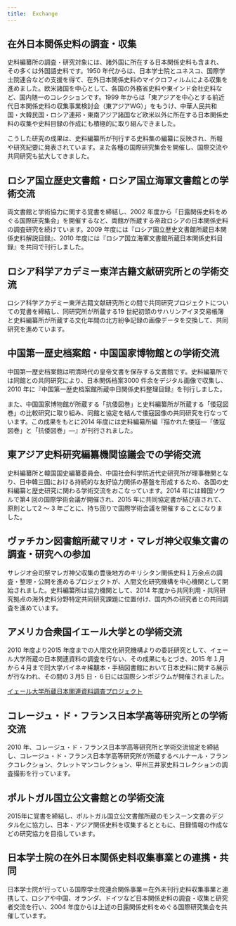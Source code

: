 ```yaml
---
title: 	Exchange
---
```


<h2 class="h03">在外日本関係史料の調査・収集</h2>

史料編纂所の調査・研究対象には、諸外国に所在する日本関係史料も含まれ、その多くは外国語史料です。1950
年代からは、日本学士院とユネスコ、国際学士院連合などの支援を得て、在外日本関係史料のマイクロフィルムによる収集を進めました。欧米諸国を中心として、各国の外務省史料や東インド会社史料など、国内随一のコレクションです。1999
年からは「東アジアを中心とする前近代日本関係史料の収集事業検討会（東アジアWG）」をもうけ、中華人民共和国・大韓民国・ロシア連邦・東南アジア諸国など欧米以外に所在する日本関係史料の収集や史料目録の作成にも積極的に取り組んできました。

こうした研究の成果は、史料編纂所が刊行する史料集の編纂に反映され、所報や研究紀要に発表されています。また各種の国際研究集会を開催し、国際交流や共同研究も拡大してきました。

<h2 class="h03 mt2">ロシア国立歴史文書館・ロシア国立海軍文書館との学術交流</h2>

両文書館と学術協力に関する覚書を締結し、2002 年度から「日露関係史料をめぐる国際研究集会」を開催するなど、両館が所蔵する帝政ロシアの日本関係史料の調査研究を続けています。2009 年度には『ロシア国立歴史文書館所蔵日本関係史料解説目録』、2010 年度には『ロシア国立海軍文書館所蔵日本関係史料目録』を共同で刊行しました。

<h2 class="h03 mt2">ロシア科学アカデミー東洋古籍文献研究所との学術交流</h2>

ロシア科学アカデミー東洋古籍文献研究所との間で共同研究プロジェクトについての覚書を締結し、同研究所が所蔵する19 世紀初頭のサハリンアイヌ交易帳簿と史料編纂所が所蔵する文化年間の北方紛争記録の画像データを交換して、共同研究を進めています。

<h2 class="h03 mt2">中国第一歴史档案館・中国国家博物館との学術交流</h2>

中国第一歴史档案館は明清時代の皇帝文書を保存する文書館です。史料編纂所では同館との共同研究により、日本関係档案3000 件余をデジタル画像で収集し、2010 年に『中国第一歴史档案館所蔵中日関係史料整理目録』を刊行しました。

また、中国国家博物館が所蔵する「抗倭図巻」と史料編纂所が所蔵する「倭寇図巻」の比較研究に取り組み、同館と協定を結んで倭寇図像の共同研究を行なっています。この成果をもとに2014 年度には史料編纂所編『描かれた倭寇―「倭寇図巻」と「抗倭図巻」―』が刊行されました。


<h2 class="h03 mt-10">東アジア史料研究編纂機関協議会での学術交流</h2>

<v-img class="mb1" src="/assets/img/exchange/exchang20150414.jpeg" caption="東アジア史料編纂機関協議会（韓国）"></v-img>


史料編纂所と韓国国史編纂委員会、中国社会科学院近代史研究所が理事機関となり、日中韓三国における持続的な友好協力関係の基盤を形成するため、各国の史料編纂と歴史研究に関わる学術交流をおこなっています。2014 年には韓国ソウルで第4 回の国際学術会議が開催され、2015 年に共同協定書が結び直されて、原則として2 ～ 3 年ごとに、持ち回りで国際学術会議を開催することになりました。


<h2 class="h03 mt2">ヴァチカン図書館所蔵マリオ・マレガ神父収集文書の調査・研究への参加</h2>
サレジオ会司祭マレガ神父収集の豊後地方のキリシタン関係史料１万余点の調査・整理・公開を進めるプロジェクトが、人間文化研究機構を中心機関として開始されました。史料編纂所は協力機関として、2014 年度から共同利用・共同研究拠点の海外史料分野特定共同研究課題に位置付け、国内外の研究者との共同調査を進めています。

<h2 class="h03 mt2">アメリカ合衆国イエール大学との学術交流</h2>
2010 年度より2015 年度までの人間文化研究機構よりの委託研究として、イェール大学所蔵の日本関連資料の調査を行ない、その成果にもとづき、2015 年１月から４月まで同大学バイネキ稀覯本・手稿図書館において日本史料に関する展示が行なわれ、その間の３月5 日・６日には国際シンポジウムが開催されました。

[イェール大学所蔵日本関連資料調査プロジェクト](http://www.hi.u-tokyo.ac.jp/exchange/yale/top_page/index.html)

<h2 class="h03 mt2">コレージュ・ド・フランス日本学高等研究所との学術交流</h2>
2010 年、コレージュ・ド・フランス日本学高等研究所と学術交流協定を締結し、コレージュ・ド・フランス日本学高等研究所が所蔵するベルナール・フランクコレクション、クレットマンコレクション、甲州三井家史料コレクションの調査撮影を行っています。

<h2 class="h03 mt2">ポルトガル国立公文書館との学術交流</h2>
2015年に覚書を締結し、ポルトガル国立公文書館所蔵のモンスーン文書のデジタル化に協力し、日本・アジア関係史料を収集するとともに、目録情報の作成などの研究協力を目指しています。

<h2 class="h03 mt2">日本学士院の在外日本関係史料収集事業との連携・共同</h2>
日本学士院が行っている国際学士院連合関係事業＝在外未刊行史料収集事業と連携して、ロシアや中国、オランダ、ドイツなど日本関係史料の調査・収集と研究者交流を行い、2004 年度からは上述の日露関係史料をめぐる国際研究集会を共催しています。